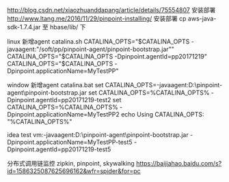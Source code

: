 http://blog.csdn.net/xiaozhuanddapang/article/details/75554807 安装部署
  http://www.ltang.me/2016/11/29/pinpoint-installing/ 安装部署
cp aws-java-sdk-1.7.4.jar  至 hbase/lib/ 下



linux 新增agent catalina.sh
CATALINA_OPTS="$CATALINA_OPTS -javaagent:"/soft/pp/pinpoint-agent/pinpoint-bootstrap.jar""
CATALINA_OPTS="$CATALINA_OPTS -Dpinpoint.agentId=pp20171219"
CATALINA_OPTS="$CATALINA_OPTS -Dpinpoint.applicationName=MyTestPP"



window 新增agent catalina.bat
set CATALINA_OPTS=-javaagent:D:\pinpoint-agent\pinpoint-bootstrap.jar
set CATALINA_OPTS=%CATALINA_OPTS% -Dpinpoint.agentId=pp20171219-test2
set CATALINA_OPTS=%CATALINA_OPTS% -Dpinpoint.applicationName=MyTestPP2
echo Using CATALINA_OPTS:   "%CATALINA_OPTS%"


idea test
vm:-javaagent:D:\pinpoint-agent\pinpoint-bootstrap.jar -Dpinpoint.applicationName=MyTestPP-test5 -Dpinpoint.agentId=pp20171219-test5


分布式调用链监控  zipkin, pinpoint, skywalking
https://baijiahao.baidu.com/s?id=1586325087625696162&wfr=spider&for=pc
